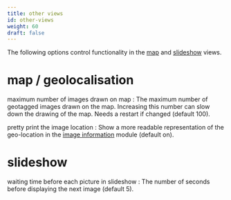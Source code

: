 ```yaml
---
title: other views
id: other-views
weight: 60
draft: false
---
```


The following options control functionality in the [map](../map/_index.md) and [slideshow](../slideshow/_index.md) views.

# map / geolocalisation

maximum number of images drawn on map
: The maximum number of geotagged images drawn on the map. Increasing this number can slow down the drawing of the map. Needs a restart if changed (default 100).

pretty print the image location
: Show a more readable representation of the geo-location in the [image information](../module-reference/utility-modules/shared/image-information.md) module (default on). 

# slideshow

waiting time before each picture in slideshow
: The number of seconds before displaying the next image (default 5). 
